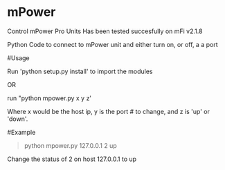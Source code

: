 # mPower
Control mPower Pro Units
Has been tested succesfully on mFi v2.1.8

Python Code to connect to mPower unit and either turn on, or off, a a port


#Usage

Run 'python setup.py install' to import the modules

OR

run "python mpower.py x y z'

Where x would be the host ip, y is the port # to change, and z is 'up' or 'down'.  

#Example

>python mpower.py 127.0.0.1 2 up

Change the status of 2 on host 127.0.0.1 to up

